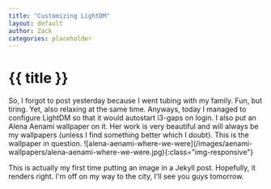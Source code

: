 ```yaml
---
title: "Customizing LightDM"
layout: default
author: Zack
categories: placeholder
---
```

<h1>{{ title }}</h1>
So, I forgot to post yesterday because I went tubing with my family. Fun, but tiring. Yet, also relaxing at the same time. Anyways, today I managed to configure LightDM so that it would autostart i3-gaps on login. I also put an Alena Aenami wallpaper on it. Her work is very beautiful and will always be my wallpapers (unless I find something better which I doubt). This is the wallpaper in question.
![alena-aenami-where-we-were](/images/aenami-wallpapers/alena-aenami-where-we-were.jpg){:class="img-responsive"}

This is actually my first time putting an image in a Jekyll post. Hopefully, it renders right. I'm off on my way to the city, I'll see you guys tomorrow.
